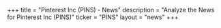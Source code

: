 +++
title = "Pinterest Inc (PINS) - News"
description = "Analyze the News for Pinterest Inc (PINS)"
ticker = "PINS"
layout = "news"
+++

